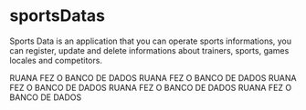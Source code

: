 # sportsDatas
Sports Data is an application that you can operate sports informations, you can register, update and delete informations about trainers, sports, games locales and competitors.



RUANA FEZ O BANCO DE DADOS
RUANA FEZ O BANCO DE DADOS
RUANA FEZ O BANCO DE DADOS
RUANA FEZ O BANCO DE DADOS
RUANA FEZ O BANCO DE DADOS
